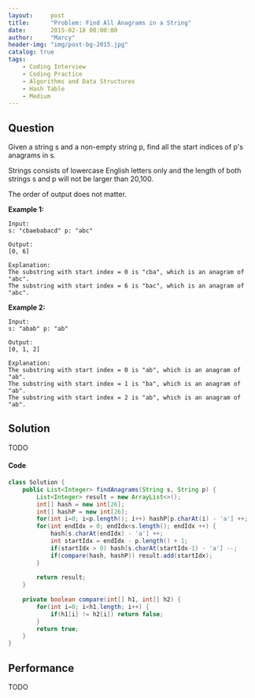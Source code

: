 ```yaml
---
layout:     post
title:      "Problem: Find All Anagrams in a String"
date:       2015-02-18 00:00:00
author:     "Marcy"
header-img: "img/post-bg-2015.jpg"
catalog: true
tags:
    - Coding Interview
    - Coding Practice
    - Algorithms and Data Structures
    - Hash Table
    - Medium
---
```


## Question

Given a string s and a non-empty string p, find all the start indices of p's anagrams in s.

Strings consists of lowercase English letters only and the length of both strings s and p will not be larger than 20,100.

The order of output does not matter.

**Example 1:**

```
Input:
s: "cbaebabacd" p: "abc"

Output:
[0, 6]

Explanation:
The substring with start index = 0 is "cba", which is an anagram of "abc".
The substring with start index = 6 is "bac", which is an anagram of "abc".
```

**Example 2:**

```
Input:
s: "abab" p: "ab"

Output:
[0, 1, 2]

Explanation:
The substring with start index = 0 is "ab", which is an anagram of "ab".
The substring with start index = 1 is "ba", which is an anagram of "ab".
The substring with start index = 2 is "ab", which is an anagram of "ab".
```

## Solution
TODO

#### Code
```java
class Solution {
    public List<Integer> findAnagrams(String s, String p) {
        List<Integer> result = new ArrayList<>();
        int[] hash = new int[26];
        int[] hashP = new int[26];
        for(int i=0; i<p.length(); i++) hashP[p.charAt(i) - 'a'] ++;
        for(int endIdx = 0; endIdx<s.length(); endIdx ++) {
            hash[s.charAt(endIdx) - 'a'] ++;
            int startIdx = endIdx - p.length() + 1;
            if(startIdx > 0) hash[s.charAt(startIdx-1) - 'a'] --;
            if(compare(hash, hashP)) result.add(startIdx);
        }
        
        return result;
    }
    
    private boolean compare(int[] h1, int[] h2) {
        for(int i=0; i<h1.length; i++) {
            if(h1[i] != h2[i]) return false;
        }
        return true;
    }
}
```

## Performance
TODO

